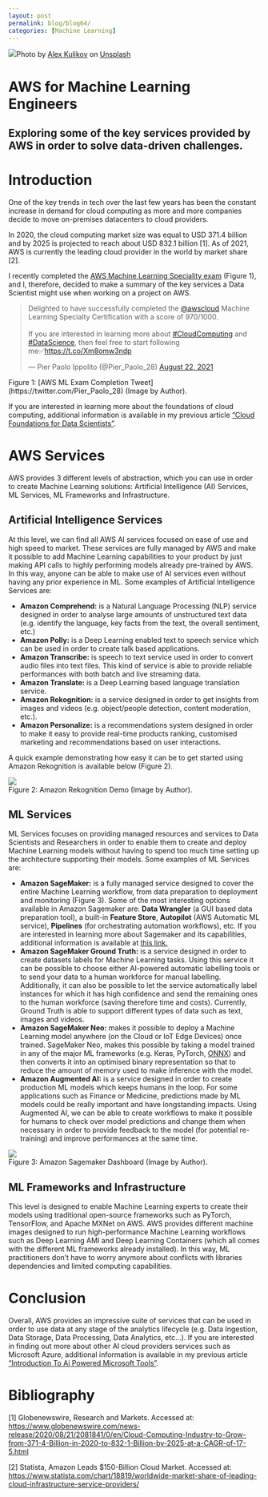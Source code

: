 ```yaml
---
layout: post
permalink: blog/blog64/
categories: [Machine Learning]
---
```


![](https://miro.medium.com/max/2000/0*Qo_I7nT3b-NsSLVl)Photo by [Alex Kulikov](https://unsplash.com/@burntime?utm_source=medium&utm_medium=referral) on [Unsplash](https://unsplash.com?utm_source=medium&utm_medium=referral)

<!--end_excerpt-->

AWS for Machine Learning Engineers
==================================

Exploring some of the key services provided by AWS in order to solve data-driven challenges.
--------------------------------------------------------------------------------------------

Introduction
============

One of the key trends in tech over the last few years has been the constant increase in demand for cloud computing as more and more companies decide to move on-premises datacenters to cloud providers.

 In 2020, the cloud computing market size was equal to USD 371.4 billion and by 2025 is projected to reach about USD 832.1 billion [1]. As of 2021, AWS is currently the leading cloud provider in the world by market share [2].

I recently completed the [AWS Machine Learning Speciality exam](https://aws.amazon.com/certification/certified-machine-learning-specialty/) (Figure 1), and I, therefore, decided to make a summary of the key services a Data Scientist might use when working on a project on AWS.

<blockquote class="twitter-tweet"><p lang="en" dir="ltr">Delighted to have successfully completed the <a href="https://twitter.com/awscloud?ref_src=twsrc%5Etfw">@awscloud</a> Machine Learning Specialty Certification with a score of 970/1000. <br><br>If you are interested in learning more about <a href="https://twitter.com/hashtag/CloudComputing?src=hash&amp;ref_src=twsrc%5Etfw">#CloudComputing</a> and <a href="https://twitter.com/hashtag/DataScience?src=hash&amp;ref_src=twsrc%5Etfw">#DataScience</a>, then feel free to start following me✅<a href="https://t.co/Xm8omw3ndp">https://t.co/Xm8omw3ndp</a></p>&mdash; Pier Paolo Ippolito (@Pier_Paolo_28) <a href="https://twitter.com/Pier_Paolo_28/status/1429443322272260107?ref_src=twsrc%5Etfw">August 22, 2021</a></blockquote> <script async src="https://platform.twitter.com/widgets.js" charset="utf-8"></script>
Figure 1: [AWS ML Exam Completion Tweet](https://twitter.com/Pier_Paolo_28) (Image by Author).

If you are interested in learning more about the foundations of cloud computing, additional information is available in my previous article [“Cloud Foundations for Data Scientists”](/cloud-foundations-for-data-scientists-e9d0c14fc98a).

AWS Services
============

AWS provides 3 different levels of abstraction, which you can use in order to create Machine Learning solutions: Artificial Intelligence (AI) Services, ML Services, ML Frameworks and Infrastructure.

Artificial Intelligence Services
--------------------------------

At this level, we can find all AWS AI services focused on ease of use and high speed to market. These services are fully managed by AWS and make it possible to add Machine Learning capabilities to your product by just making API calls to highly performing models already pre-trained by AWS. In this way, anyone can be able to make use of AI services even without having any prior experience in ML. Some examples of Artificial Intelligence Services are:

* **Amazon Comprehend:** is a Natural Language Processing (NLP) service designed in order to analyse large amounts of unstructured text data (e.g. identify the language, key facts from the text, the overall sentiment, etc.)
* **Amazon Polly:** is a Deep Learning enabled text to speech service which can be used in order to create talk based applications.
* **Amazon Transcribe:** is speech to text service used in order to convert audio files into text files. This kind of service is able to provide reliable performances with both batch and live streaming data.
* **Amazon Translate:** is a Deep Learning based language translation service.
* **Amazon Rekognition:** is a service designed in order to get insights from images and videos (e.g. object/people detection, content moderation, etc.).
* **Amazon Personalize:** is a recommendations system designed in order to make it easy to provide real-time products ranking, customised marketing and recommendations based on user interactions.

A quick example demonstrating how easy it can be to get started using Amazon Rekognition is available below (Figure 2).

![](https://miro.medium.com/max/3840/1*l5k62_P8Ys3eHCj4D7Y3ng.gif)<br>
Figure 2: Amazon Rekognition Demo (Image by Author).

ML Services
-----------

ML Services focuses on providing managed resources and services to Data Scientists and Researchers in order to enable them to create and deploy Machine Learning models without having to spend too much time setting up the architecture supporting their models. Some examples of ML Services are:

* **Amazon SageMaker:** is a fully managed service designed to cover the entire Machine Learning workflow, from data preparation to deployment and monitoring (Figure 3). Some of the most interesting options available in Amazon Sagemaker are: **Data Wrangler** (a GUI based data preparation tool), a built-in **Feature Store**, **Autopilot** (AWS Automatic ML service), **Pipelines** (for orchestrating automation workflows), etc. If you are interested in learning more about Sagemaker and its capabilities, additional information is available at [this link.](https://www.youtube.com/watch?v=CK_xC4T1blk)
* **Amazon SageMaker Ground Truth:** is a service designed in order to create datasets labels for Machine Learning tasks. Using this service it can be possible to choose either AI-powered automatic labelling tools or to send your data to a human workforce for manual labelling. Additionally, it can also be possible to let the service automatically label instances for which it has high confidence and send the remaining ones to the human workforce (saving therefore time and costs). Currently, Ground Truth is able to support different types of data such as text, images and videos.
* **Amazon SageMaker Neo:** makes it possible to deploy a Machine Learning model anywhere (on the Cloud or IoT Edge Devices) once trained. SageMaker Neo, makes this possible by taking a model trained in any of the major ML frameworks (e.g. Keras, PyTorch, [ONNX](/onnx-easily-exchange-deep-learning-models-f3c42100fd77)) and then converts it into an optimised binary representation so that to reduce the amount of memory used to make inference with the model.
* **Amazon Augmented AI:** is a service designed in order to create production ML models which keeps humans in the loop. For some applications such as Finance or Medicine, predictions made by ML models could be really important and have longstanding impacts. Using Augmented AI, we can be able to create workflows to make it possible for humans to check over model predictions and change them when necessary in order to provide feedback to the model (for potential re-training) and improve performances at the same time.

![](https://miro.medium.com/max/3840/1*RuL35SfGmrH4qPHo1QxYtg.png)<br>
Figure 3: Amazon Sagemaker Dashboard (Image by Author).

ML Frameworks and Infrastructure
--------------------------------

This level is designed to enable Machine Learning experts to create their models using traditional open-source frameworks such as PyTorch, TensorFlow, and Apache MXNet on AWS. AWS provides different machine images designed to run high-performance Machine Learning workflows such as Deep Learning AMI and Deep Learning Containers (which all comes with the different ML frameworks already installed). In this way, ML practitioners don’t have to worry anymore about conflicts with libraries dependencies and limited computing capabilities.

Conclusion
==========

Overall, AWS provides an impressive suite of services that can be used in order to use data at any stage of the analytics lifecycle (e.g. Data Ingestion, Data Storage, Data Processing, Data Analytics, etc…). If you are interested in finding out more about other AI cloud providers services such as Microsoft Azure, additional information is available in my previous article [“Introduction To Ai Powered Microsoft Tools”](https://pierpaolo28.github.io/blog/blog28/).


Bibliography
============

[1] Globenewswire, Research and Markets. Accessed at: <https://www.globenewswire.com/news-release/2020/08/21/2081841/0/en/Cloud-Computing-Industry-to-Grow-from-371-4-Billion-in-2020-to-832-1-Billion-by-2025-at-a-CAGR-of-17-5.html>

[2] Statista, Amazon Leads $150-Billion Cloud Market. Accessed at: <https://www.statista.com/chart/18819/worldwide-market-share-of-leading-cloud-infrastructure-service-providers/>
